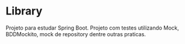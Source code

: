 # Library
Projeto para estudar Spring Boot. 
Projeto com testes utilizando Mock, BDDMockito, mock de repository dentre outras praticas. 
